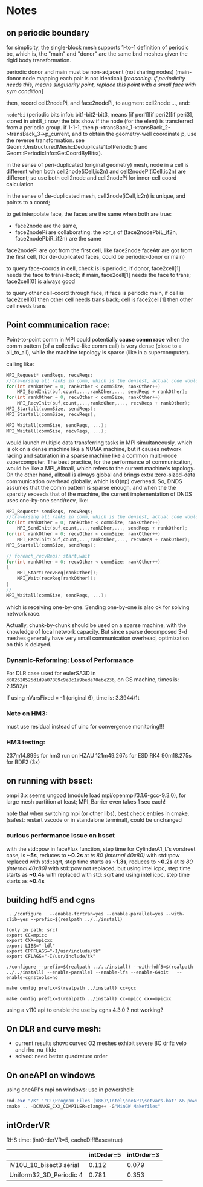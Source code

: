 # Notes

## on periodic boundary

for simplicity, the single-block mesh supports 1-to-1 definition of periodic bc, which is, the "main" and "donor" are the same bnd meshes given the rigid body transformation.

periodic donor and main must be non-adjacent (not sharing nodes) (main-donor node mapping each pair is not identical) [*reasoning: if periodicity needs this, means singularity point, replace this point with a small face with sym condition*]

then, record cell2nodePi, and face2nodePi, to augment cell2node ..., and:

`nodePbi` (periodic bits info): bit1-bit2-bit3, means [if peri1][if peri2][if peri3], stored in uint8_t now; the bits show if the node (for the elem) is transferred from a periodic group. if 1-1-1, then p->transBack_1->transBack_2->transBack_3->p_current, and to obtain the geometry-well coordinate p, use the reverse transformation. see Geom::UnstructuredMesh::Deduplicate1to1Periodic() and Geom::PeriodicInfo::GetCoordByBits().

in the sense of peri-duplicated (original geometry) mesh, node in a cell is different when both cell2node(iCell,ic2n) and cell2nodePI(iCell,ic2n) are different; so use both cell2node and cell2nodePi for inner-cell coord calculation

in the sense of de-duplicated mesh, cell2node(iCell,ic2n) is unique, and points to a coord;

to get interpolate face, the faces are the same when both are true:

- face2node are the same,
- face2nodePi are collaborating: the xor_s of (face2nodePbiL_if2n, face2nodePbiR_if2n) are the same

face2nodePi are got from the first cell, like face2node
faceAtr are got from the first cell, (for de-duplicated faces, could be periodic-donor or main)

to query face-coords in cell, check is is periodic, if donor, face2cell[1] needs the face to trans-back; if main, face2cell[1] needs the face to trans; face2cell[0] is always good

to query other cell-coord through face, if face is periodic main, if cell is face2cell[0] then other cell needs trans back; cell is face2cell[1] then other cell needs trans


## Point communication race:

Point-to-point comm in MPI could potentially **cause comm race** when the comm pattern (of a collective-like comm call) is very dense (close to a all_to_all), while the machine topology is sparse (like in a supercomputer).

calling like:

```c
MPI_Request* sendReqs, recvReqs;
//traversing all ranks in comm, which is the densest, actual code would omit those with zero size
for(int rankOther = 0; rankOther < commSize; rankOther++) 
    MPI_SendInit(buf,count,...,rankOher,..., sendReqs + rankOther);
for(int rankOther = 0; recvOther < commSize; rankOther++)
    MPI_RecvInit(buf,count,...,rankdOher,..., recvReqs + rankOther); 
MPI_Startall(commSize, sendReqs);
MPI_Startall(commSize, recvReqs);

MPI_Waitall(commSize, sendReqs, ...);
MPI_Waitall(commSize, recvReqs, ...);
```

would launch multiple data transferring tasks in MPI simultaneously, which is ok on a dense machine like a NUMA machine, but it causes network racing and saturation in a sparse machine like a common multi-node supercomputer. The best practice, for the performance of communication, would be like a MPI_Alltoall, which refers to the current machine's topology. On the other hand, alltoall is always global and brings extra zero-sized-data communication overhead globally, which is O(np) overhead. So, DNDS assumes that the comm pattern is sparse enough, and when the the sparsity exceeds that of the machine, the current implementation of DNDS uses one-by-one send/recv, like: 

```c
MPI_Request* sendReqs, recvReqs;
//traversing all ranks in comm, which is the densest, actual code would omit those with zero size
for(int rankOther = 0; rankOther < commSize; rankOther++) 
    MPI_SendInit(buf,count,...,rankOher,..., sendReqs + rankOther);
for(int rankOther = 0; recvOther < commSize; rankOther++)
    MPI_RecvInit(buf,count,...,rankdOher,..., recvReqs + rankOther); 
MPI_Startall(commSize, sendReqs);

// foreach_recvReqs: start,wait
for(int rankOther = 0; recvOther < commSize; rankOther++)
{
    MPI_Start(recvReq[rankOther]);
    MPI_Wait(recvReq[rankOther]);
}
// 
MPI_Waitall(commSize, sendReqs, ...);
```

which is receiving one-by-one. Sending one-by-one is also ok for solving network race. 

Actually, chunk-by-chunk should be used on a sparse machine, with the knowledge of local network capacity. But since sparse decomposed 3-d meshes generally have very small communication overhead, optimization on this is delayed.


### Dynamic-Reforming: Loss of Performance

For DLR case used for eulerSA3D in `d082620525d1d9a07889c9e8c1a9bede70ebe236`, on GS machine, times is: 2.1582/it

If using nVarsFixed = -1  (original 6), time is: 3.3944/1t


### Note on HM3: 

must use residual instead of uinc for convergence monitoring!!!

### HM3 testing:

237m14.899s for hm3 run on HZAU
121m49.267s for ESDIRK4
90m18.275s for BDF2 (3x)

## on running with bssct:

ompi 3.x seems ungood (module load mpi/openmpi/3.1.6-gcc-9.3.0), for large mesh partition at least; MPI_Barrier even takes 1 sec each!

note that when switching mpi (or other libs), best check entries in cmake, (safest: restart vscode or in standalone terminal), could be unchanged

### curious performance issue on bssct

with the std::pow in faceFlux function, step time for CylinderA1_L's vorstreet case, is **~5s**, reduces to **~0.2s** at *ts 80 (internal 40x80)*
with std::pow replaced with std::sqrt, step time starts as **~1.3s**, reduces to **~0.2s** at *ts 80 (internal 40x80)*
with std::pow not replaced, but using intel icpc,  step time starts as **~0.4s**
with replaced with std::sqrt and using intel icpc, step time starts as **~0.4s**

## building hdf5 and cgns
```
 ../configure   --enable-fortran=yes --enable-parallel=yes --with-zlib=yes --prefix=$(realpath ../../install) 
```

```
(only in path: src)
export CC=mpicc
export CXX=mpicxx
export LIBS="-ldl"
export CPPFLAGS="-I/usr/include/tk"
export CFLAGS="-I/usr/include/tk"

./configure --prefix=$(realpath ../../install) --with-hdf5=$(realpath ../../install) --enable-parallel --enable-lfs --enable-64bit   --enable-cgnstools=no
```

```
make config prefix=$(realpath ../install) cc=gcc
```

```
make config prefix=$(realpath ../install) cc=mpicc cxx=mpicxx
```

using a v110 api to enable the use by cgns 4.3.0 ? not working?

## On DLR and curve mesh:

- current results show: curved O2 meshes exhibit severe BC drift: velo and rho_nu_tilde
- solved: need better quadrature order

## On oneAPI on windows

using oneAPI's mpi on windows: use in powershell:

``` powershell
cmd.exe "/K" '"C:\Program Files (x86)\Intel\oneAPI\setvars.bat" && powershell'
cmake .. -DCMAKE_CXX_COMPILER=clang++ -G"MinGW Makefiles"
```

<!-- using oneAPI's icpx on windows: use in powershell:
``` powershell
cmd.exe "/K" '"C:\Program Files (x86)\Intel\oneAPI\setvars.bat" && powershell'
cmake .. -DCMAKE_CXX_COMPILER=icx-cl -G"Unix Makefiles"
``` -->

## intOrderVR

RHS time: (intOrderVR=5, cacheDiffBase=true)

|                         | intOrder=5 | intOrder=3 |
| ----------------------- | ---------- | ---------- |
| IV10U_10_bisect3 serial | 0.112      | 0.079      |
| Uniform32_3D_Periodic 4 | 0.781      | 0.353      |
